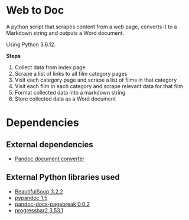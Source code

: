 # Web to Doc

A python script that scrapes content from a web page, converts it to a Markdown string and outputs a Word document.

Using Python 3.6.12.


**Steps**

1. Collect data from index page
2. Scrape a list of links to all film category pages
3. Visit each category page and scrape a list of films in that category
4. Visit each film in each category and scrape relevant data for that film
5. Format collected data into a markdown string
6. Store collected data as a Word document


# Dependencies

## External dependencies

* [Pandoc document converter](https://pandoc.org/)


## External Python libraries used

* [BeautifulSoup 3.2.2](https://pypi.org/project/BeautifulSoup/)
* [pypandoc 1.5](https://pypi.org/project/pypandoc/)
* [pandoc-docx-pagebreak 0.0.2](https://pypi.org/project/pandoc-docx-pagebreak/)
* [progressbar2 3.53.1](https://pypi.org/project/progressbar2/)
